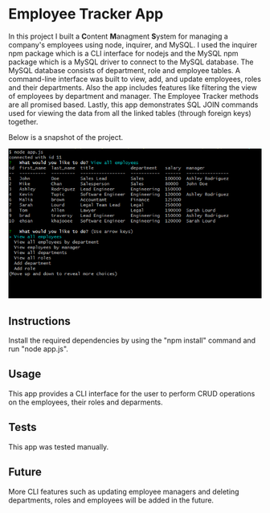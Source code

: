 # Employee Tracker App

In this project I built a **C**ontent **M**anagment
**S**ystem for managing a company's employees using node, inquirer, and MySQL. I used the inquirer npm package which is a CLI interface for nodejs and the MySQL npm package which is a MySQL driver to connect to the MySQL database. The MySQL database consists of department, role and employee tables. A command-line interface was built to view, add, and update employees, roles and their departments. Also the app includes features like filtering the view of employees by department and manager. The Employee Tracker methods are all promised based. Lastly, this app demonstrates SQL JOIN commands used for viewing the data from all the linked tables (through foreign keys) together.

Below is a snapshot of the project.

![Employee Tracker App](Assets/employeeTracker.PNG)

## Instructions

Install the required dependencies by using the "npm install" command and run "node app.js".


## Usage
This app provides a CLI interface for the user to perform CRUD operations on the employees, their roles and deparments.

## Tests
This app was tested manually.

## Future
More CLI features such as updating employee managers and deleting departments, roles and employees will be added in the future.


  
  


















